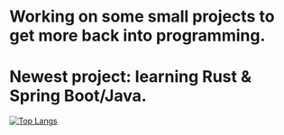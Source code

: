 # Working on some small projects to get more back into programming.
# Newest project: learning Rust & Spring Boot/Java.
[![Top Langs](https://github-readme-stats.vercel.app/api/top-langs/?username=RistoFlink&exclude_repo=Test-Automation&langs_count=10&layout=donut&&hide=scss)](https://github.com/anuraghazra/github-readme-stats)
